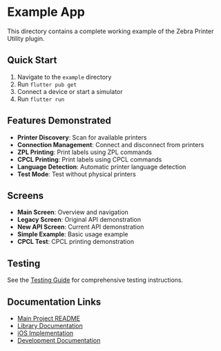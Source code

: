 # Example App

This directory contains a complete working example of the Zebra Printer Utility plugin.

## Quick Start

1. Navigate to the `example` directory
2. Run `flutter pub get`
3. Connect a device or start a simulator
4. Run `flutter run`

## Features Demonstrated

- **Printer Discovery**: Scan for available printers
- **Connection Management**: Connect and disconnect from printers
- **ZPL Printing**: Print labels using ZPL commands
- **CPCL Printing**: Print labels using CPCL commands
- **Language Detection**: Automatic printer language detection
- **Test Mode**: Test without physical printers

## Screens

- **Main Screen**: Overview and navigation
- **Legacy Screen**: Original API demonstration
- **New API Screen**: Current API demonstration
- **Simple Example**: Basic usage example
- **CPCL Test**: CPCL printing demonstration

## Testing

See the [Testing Guide](testing-guide.md) for comprehensive testing instructions.

## Documentation Links

- [Main Project README](../../README.md)
- [Library Documentation](../lib/README.md)
- [iOS Implementation](../ios/README.md)
- [Development Documentation](../development/README.md)
